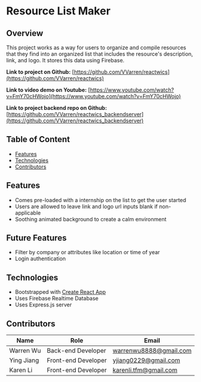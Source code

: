# Resource List Maker

## Overview

This project works as a way for users to organize and compile resources that they find into an organized list that includes the resource's description, link, and logo. It stores this data using Firebase.

**Link to project on Github:** [https://github.com/VVarren/reactwics](https://github.com/VVarren/reactwics)

**Link to video demo on Youtube:** [https://www.youtube.com/watch?v=FmY70cHWojo](https://www.youtube.com/watch?v=FmY70cHWojo)

**Link to project backend repo on Github:** [https://github.com/VVarren/reactwics_backendserver](https://github.com/VVarren/reactwics_backendserver)

## Table of Content

- [Features](#Features)
- [Technologies](#Technologies)
- [Contributors](#Contributors)

## Features

- Comes pre-loaded with a internship on the list to get the user started
- Users are allowed to leave link and logo url inputs blank if non-applicable
- Soothing animated background to create a calm environment

## Future Features

- Filter by company or attributes like location or time of year
- Login authentication

## Technologies

- Bootstrapped with [Create React App](https://github.com/facebook/create-react-app)
- Uses Firebase Realtime Database
- Uses Express.js server

## Contributors

| Name       | Role                | Email                  |
| ---------- | ------------------- | ---------------------- |
| Warren Wu  | Back-end Developer  | warrenwu8888@gmail.com |
| Ying Jiang | Front-end Developer | yjiang0229@gmail.com   |
| Karen Li   | Front-end Developer | karenli.tfm@gmail.com  |
